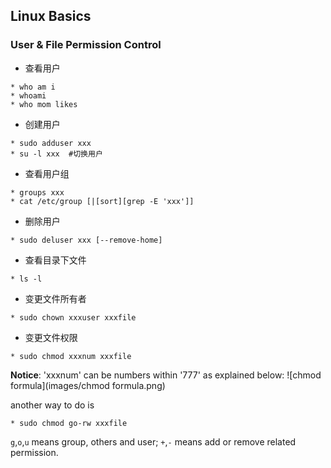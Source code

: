 ## Linux Basics ##

### User & File Permission Control ###

* 查看用户

```
* who am i
* whoami
* who mom likes
```
* 创建用户

```
* sudo adduser xxx
* su -l xxx  #切换用户
```
* 查看用户组

```
* groups xxx
* cat /etc/group [|[sort][grep -E 'xxx']]
```
* 删除用户

```
* sudo deluser xxx [--remove-home]
```
* 查看目录下文件

```
* ls -l
```
* 变更文件所有者

```
* sudo chown xxxuser xxxfile
```
* 变更文件权限

```
* sudo chmod xxxnum xxxfile
```
**Notice**: 'xxxnum' can be numbers within '777' as explained below:
![chmod formula](images/chmod formula.png)

another way to do is

```
* sudo chmod go-rw xxxfile
```
`g`,`o`,`u` means group, others and user; `+`,`-` means add or remove related permission.
